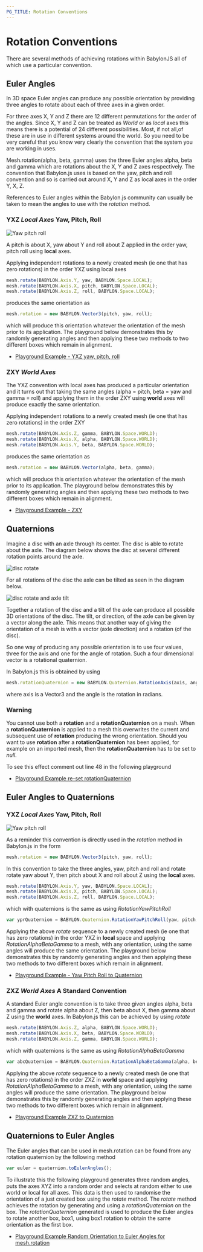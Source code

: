 ```yaml
---
PG_TITLE: Rotation Conventions
---
```


# Rotation Conventions

There are several methods of achieving rotations within BabylonJS all of which use a particular convention.


## Euler Angles

In 3D space Euler angles can produce any possible orientation by providing three angles to rotate about each of three axes in a given order.  

For three axes X, Y and Z there are 12 different permutations for the order of the angles. Since X, Y and Z can be treated as *World* or as *local* axes this means there is a potential of 24 different possibilities. Most, if not all,of these are in use in different systems around the world. So you need to be very careful that you know very clearly the convention that the system you are working in uses.

Mesh.rotation(alpha, beta, gamma) uses the three Euler angles alpha, beta and gamma which are rotations about the X, Y and Z axes respectively. The convention that Babylon.js uses is based on the yaw, pitch and roll convention and so is carried out around X, Y and Z as local axes in the order Y, X, Z.

References to Euler angles within the Babylon.js community can usually be taken to mean the angles to use with the _rotation_ method.

### YXZ *Local Axes* Yaw, Pitch, Roll

![Yaw pitch roll](/img/how_to/Mesh/yawpitchroll.jpg)

A pitch is about X, yaw about Y and roll about Z applied in the order yaw, pitch roll using **local** axes.

Applying independent rotations to a newly created mesh (ie one that has zero rotations) in the order YXZ using local axes

```javascript
mesh.rotate(BABYLON.Axis.Y, yaw, BABYLON.Space.LOCAL);
mesh.rotate(BABYLON.Axis.X, pitch, BABYLON.Space.LOCAL);
mesh.rotate(BABYLON.Axis.Z, roll, BABYLON.Space.LOCAL);
```

produces the same orientation as 

```javascript
mesh.rotation = new BABYLON.Vector3(pitch, yaw, roll);
```

which will produce this orientation whatever the orientation of the mesh prior to its application. The playground below demonstrates this by randomly generating angles and then applying these two methods to two different boxes which remain in alignment.

* [Playground Example - YXZ yaw, pitch, roll](https://www.babylonjs-playground.com/#1ST43U#50)

### ZXY *World Axes*

The YXZ convention with local axes has produced a particular orientation and it turns out that taking the same angles (alpha = pitch, beta = yaw and gamma = roll) and applying them in the order ZXY using **world** axes will produce exactly the same orientation.

Applying independent rotations to a newly created mesh (ie one that has zero rotations) in the order ZXY

```javascript
mesh.rotate(BABYLON.Axis.Z, gamma, BABYLON.Space.WORLD);
mesh.rotate(BABYLON.Axis.X, alpha, BABYLON.Space.WORLD);
mesh.rotate(BABYLON.Axis.Y, beta, BABYLON.Space.WORLD);
```

produces the same orientation as 

```javascript
mesh.rotation = new BABYLON.Vector(alpha, beta, gamma);
```

which will produce this orientation whatever the orientation of the mesh prior to its application. The playground below demonstrates this by randomly generating angles and then applying these two methods to two different boxes which remain in alignment.

* [Playground Example - ZXY](https://www.babylonjs-playground.com/#1ST43U#52)


## Quaternions

Imagine a disc with an axle through its center. The disc is able to rotate about the axle. The diagram below shows the disc at several different rotation points around the axle.

![disc rotate](/img/how_to/Mesh/quat1.jpg)

For all rotations of the disc the axle can be tilted as seen in the diagram below.

![disc rotate and axle tilt](/img/how_to/Mesh/quat2.jpg)

Together a rotation of the disc and a tilt of the axle can produce all possible 3D orientations of the disc. The tilt, or direction, of the axle can be given by a vector along the axle. This means that another way of giving the orientation of a mesh is with a vector (axle direction) and a rotation (of the disc).

So one way of producing any possible orientation is to use four values, three for the axis and one for the angle of rotation. Such a four dimensional vector is a rotational quaternion.

In Babylon.js this is obtained by using

```javascript
mesh.rotationQuaternion = new BABYLON.Quaternion.RotationAxis(axis, angle);
```

where axis is a Vector3 and the angle is the rotation in radians. 

### Warning
You cannot use both a **rotation** and a **rotationQuaternion** on a mesh. When a **rotationQuaternion** is applied to a mesh this overwrites the current and subsequent use of **rotation** producing the wrong orientation. Should you want to use **rotation** after a **rotationQuaternion** has been applied, for example on an imported mesh, then the **rotationQuaternion** has to be set to _null_.

To see this effect comment out line 48 in the following playground

* [Playground Example re-set rotationQuaternion](https://www.babylonjs-playground.com/#1ST43U#77)


## Euler Angles to Quaternions

### YXZ *Local Axes* Yaw, Pitch, Roll

![Yaw pitch roll](/img/how_to/Mesh/yawpitchroll.jpg)

As a reminder this convention is directly used in the _rotation_ method in Babylon.js in the form

```javascript
mesh.rotation = new BABYLON.Vector3(pitch, yaw, roll);
```

In this convention to take the three angles, yaw, pitch and roll and rotate rotate yaw about Y, then pitch about X and roll about Z using the **local** axes.

```javascript
mesh.rotate(BABYLON.Axis.Y, yaw, BABYLON.Space.LOCAL);
mesh.rotate(BABYLON.Axis.X, pitch, BABYLON.Space.LOCAL);
mesh.rotate(BABYLON.Axis.Z, roll, BABYLON.Space.LOCAL);
```

which with quaternions is the same as using _RotationYawPitchRoll_

```javascript
var yprQuaternion = BABYLON.Quaternion.RotationYawPitchRoll(yaw, pitch, roll);
``` 
Applying the above  _rotate_ sequence to a newly created mesh (ie one that has zero rotations) in the order YXZ in **local** space and applying _RotationAlphaBetaGamma_ to a mesh, with any orientation, using the same angles will produce the same orientation. The playground below demonstrates this by randomly generating angles and then applying these two methods to two different boxes which remain in alignment.

* [Playground Example - Yaw Pitch Roll to Quaternion](https://www.babylonjs-playground.com/#1ST43U#54)

### ZXZ *World Axes* A Standard Convention 

A standard Euler angle convention is to take three given angles alpha, beta and gamma and rotate alpha about Z, then beta about X, then gamma about Z using the **world** axes. In Babylon.js this can be achieved by using _rotate_

```javascript
mesh.rotate(BABYLON.Axis.Z, alpha, BABYLON.Space.WORLD);
mesh.rotate(BABYLON.Axis.X, beta, BABYLON.Space.WORLD);
mesh.rotate(BABYLON.Axis.Z, gamma, BABYLON.Space.WORLD);
```

which with quaternions is the same as using  _RotationAlphaBetaGamma_

```javascript
var abcQuaternion = BABYLON.Quaternion.RotationAlphaBetaGamma(alpha, beta, gamma);
```

Applying the above  _rotate_ sequence to a newly created mesh (ie one that has zero rotations) in the order ZXZ in **world** space and applying _RotationAlphaBetaGamma_ to a mesh, with any orientation, using the same angles will produce the same orientation. The playground below demonstrates this by randomly generating angles and then applying these two methods to two different boxes which remain in alignment.

* [Playground Example ZXZ to Quaternion](https://www.babylonjs-playground.com/#1ST43U#53)


## Quaternions to Euler Angles

The Euler angles that can be used in mesh.rotation can be found from any rotation quaternion by the following method

```javascript
var euler = quaternion.toEulerAngles();
```

To illustrate this the following playground generates three random angles, puts the axes XYZ into a random order 
and selects at random either to use world or local for all axes. This data is then used to randomise the orientation 
of a just created box using the _rotate_ method. The _rotate_ method achieves the rotation by generating and using a _rotationQuaternion_  on the box. The _rotationQuaternion_ generated is used to produce the Euler angles to rotate another box, box1, using box1.rotation to obtain the same orientation as the first box.

* [Playground Example Random Orientation to Euler Angles for mesh.rotation](https://www.babylonjs-playground.com/#1ST43U#7)

